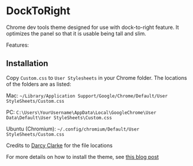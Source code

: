 DockToRight
===========

Chrome dev tools theme designed for use with dock-to-right feature. It optimizes the panel so that it is usable being tall and slim. 

Features: 

## Installation

Copy `Custom.css` to `User Stylesheets` in your Chrome folder. The locations of the folders are as listed: 

Mac: `~/Library/Application Support/Google/Chrome/Default/User StyleSheets/Custom.css`

PC: `C:\Users\YourUsername\AppData\Local\GoogleChrome\User Data\Default\User StyleSheets\Custom.css`

Ubuntu (Chromium): `~/.config/chromium/Default/User StyleSheets/Custom.css`

Credits to [Darcy Clarke](http://darcyclarke.me/) for the file locations

For more details on how to install the theme, see [this blog post](http://darcyclarke.me/design/skin-your-chrome-inspector/)